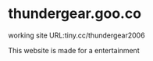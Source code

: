# thundergear.goo.co
working site URL:tiny.cc/thundergear2006

This website is made for a entertainment
